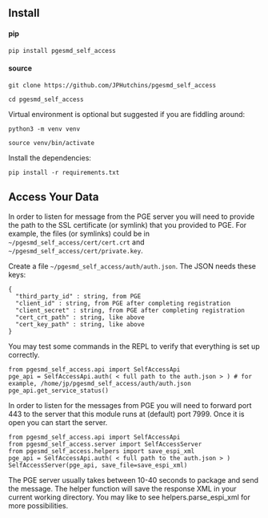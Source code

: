 
## Install
#### pip
`pip install pgesmd_self_access`
#### source
`git clone https://github.com/JPHutchins/pgesmd_self_access`

`cd pgesmd_self_access`

Virtual environment is optional but suggested if you are fiddling around:

`python3 -m venv venv`

`source venv/bin/activate`

Install the dependencies:

`pip install -r requirements.txt`

## Access Your Data
In order to listen for message from the PGE server you will need to provide the path to the SSL certificate (or symlink) that you provided to PGE.  For example, the files (or symlinks) could be in `~/pgesmd_self_access/cert/cert.crt` and `~/pgesmd_self_access/cert/private.key`.

Create a file `~/pgesmd_self_access/auth/auth.json`.  The JSON needs these keys:
```
{
  "third_party_id" : string, from PGE
  "client_id" : string, from PGE after completing registration
  "client_secret" : string, from PGE after completing registration
  "cert_crt_path" : string, like above
  "cert_key_path" : string, like above
}
```
You may test some commands in the REPL to verify that everything is set up correctly.
```
from pgesmd_self_access.api import SelfAccessApi
pge_api = SelfAccessApi.auth( < full path to the auth.json > ) # for example, /home/jp/pgesmd_self_access/auth/auth.json
pge_api.get_service_status()
```
In order to listen for the messages from PGE you will need to forward port 443 to the server that this module runs at (default) port 7999.
Once it is open you can start the server.
```
from pgesmd_self_access.api import SelfAccessApi
from pgesmd_self_access.server import SelfAccessServer
from pgesmd_self_access.helpers import save_espi_xml
pge_api = SelfAccessApi.auth( < full path to the auth.json > )
SelfAccessServer(pge_api, save_file=save_espi_xml)
```
The PGE server usually takes between 10-40 seconds to package and send the message. The helper function will save the response XML in your current working directory.  You may like to see helpers.parse_espi_xml for more possibilities.


